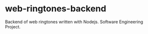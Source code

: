 # web-ringtones-backend
Backend of web ringtones written with Nodejs. 
Software Engineering Project.
